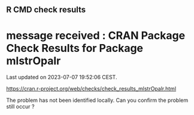 ## R CMD check results

# message received : CRAN Package Check Results for Package mlstrOpalr
Last updated on 2023-07-07 19:52:06 CEST.

https://cran.r-project.org/web/checks/check_results_mlstrOpalr.html

The problem has not been identified locally. Can you confirm the problem still
occur ?
